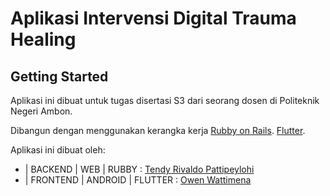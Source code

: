 # **Aplikasi Intervensi Digital Trauma Healing**

## Getting Started

Aplikasi ini dibuat untuk tugas disertasi S3 dari seorang dosen di Politeknik Negeri Ambon.

Dibangun dengan menggunakan kerangka kerja
[Rubby on Rails](https://flutter.dev).
[Flutter](https://flutter.dev).

Aplikasi ini dibuat oleh:
- | BACKEND | WEB | RUBBY : [Tendy Rivaldo Pattipeylohi](https://owenwattimena.github.io) 
- | FRONTEND | ANDROID | FLUTTER : [Owen Wattimena](https://owenwattimena.github.io) 

